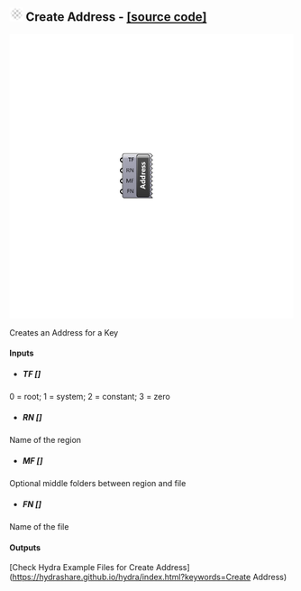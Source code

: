 ## ![](../../images/icons/Create_Address.png) Create Address - [[source code]](C:\Users\pkastner\Documents\GitHub\Eddy3D\UMCF/Create%20Address.py)

![](../../images/components/Create_Address.png)

Creates an Address for a Key

#### Inputs
* ##### TF []
0 = root; 1 = system; 2 = constant; 3 = zero
* ##### RN []
Name of the region
* ##### MF []
Optional middle folders between region and file
* ##### FN []
Name of the file

#### Outputs


[Check Hydra Example Files for Create Address](https://hydrashare.github.io/hydra/index.html?keywords=Create Address)